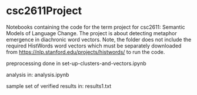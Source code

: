 # csc2611Project
Notebooks containing the code for the term project for csc2611: Semantic Models of Language Change. The project is about detecting metaphor emergence in diachronic word vectors. 
Note, the folder does not include the required HistWords word vectors which must be separately downloaded from https://nlp.stanford.edu/projects/histwords/ to run the code.

preprocessing done in 
set-up-clusters-and-vectors.ipynb

analysis in:
analysis.ipynb

sample set of verified results in:
results1.txt
